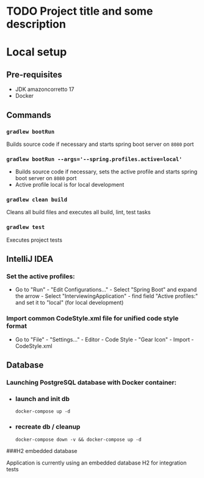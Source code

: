 # TODO Project title and some description

# Local setup

## Pre-requisites

* JDK amazoncorretto 17
* Docker

## Commands

### `gradlew bootRun`

Builds source code if necessary and starts spring boot server on `8080` port

### `gradlew bootRun --args='--spring.profiles.active=local'`

- Builds source code if necessary, sets the active profile and starts spring boot server on `8080` port
- Active profile local is for local development
### `gradlew clean build`

Cleans all build files and executes all build, lint, test tasks

### `gradlew test`

Executes project tests


## IntelliJ IDEA

### Set the active profiles:
- Go to "Run" - "Edit Configurations..." - Select "Spring Boot" and expand the arrow - Select "InterviewingApplication" - find field "Active profiles:" and set it to "local" (for local development)

### Import common CodeStyle.xml file for unified code style format

- Go to "File" - "Settings..." - Editor - Code Style - "Gear Icon" - Import - CodeStyle.xml

## Database

### Launching PostgreSQL database with Docker container:

- ###  launch and init db
  `docker-compose up -d`

- ###  recreate db / cleanup
  `docker-compose down -v && docker-compose up -d`


###H2 embedded database

Application is currently using an embedded database H2 for integration tests

